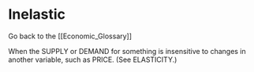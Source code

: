 # Inelastic

Go back to the [[Economic_Glossary]]


When the SUPPLY or DEMAND for something is insensitive to changes in another variable, such as PRICE. (See ELASTICITY.)

